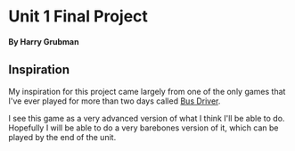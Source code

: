 <html>
<body>
  <h1>Unit 1 Final Project</h1>
  <h4>By Harry Grubman</h4>
  <h2>Inspiration</h2>
  <p>My inspiration for this project came largely from one of the only games that I've ever played for more than two days called <a href="http://www.busdrivergame.com/">Bus Driver</a>.</p>
  <p>I see this game as a very advanced version of what I think I'll be able to do. Hopefully I will be able to do a very barebones version of it, which can be played by the end of the unit.</p>
</body>
</html>
